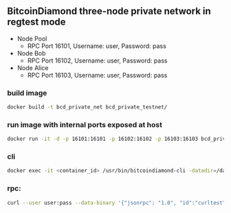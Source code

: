 ## BitcoinDiamond three-node private network in regtest mode

- Node Pool
  - RPC Port 16101, Username: user, Password: pass
- Node Bob
  - RPC Port 16102, Username: user, Password: pass
- Node Alice
  - RPC Port 16103, Username: user, Password: pass

### build image
```bash
docker build -t bcd_private_net bcd_private_testnet/
```

### run image with internal ports exposed at host
```bash
docker run -it -d -p 16101:16101 -p 16102:16102 -p 16103:16103 bcd_private_net
```

### cli
```bash
docker exec -it <container_id> /usr/bin/bitcoindiamond-cli -datadir=/data/node-pool getblockchaininfo
```

### rpc:
```bash
curl --user user:pass --data-binary '{"jsonrpc": "1.0", "id":"curltest", "method": "getblockchaininfo", "params": [] }' -H 'content-type: application/json;' http://127.0.0.1:16101/
```
